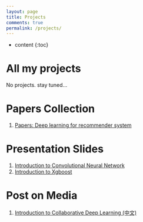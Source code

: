 ```yaml
---
layout: page
title: Projects
comments: true
permalink: /projects/
---
```


* content
{:toc}

# All my projects
No projects.
stay tuned...


# Papers Collection
1. [Papers: Deep learning for recommender system](http://shuaizhang.tech/2017/03/13/Papers-Deep-Learning-for-Recommender-System/)

# Presentation Slides
1. [Introduction to Convolutional Neural Network](https://www.slideshare.net/ShuaiZhang33/lg-cnn20170213)
2. [Introduction to Xgboost](https://www.slideshare.net/ShuaiZhang33/rg-xgboost20170306)

# Post on Media
1. [Introduction to Collaborative Deep Learning (中文)](http://mp.weixin.qq.com/s/AqgxnfR4h1FBRmmEe6uPqQ)
